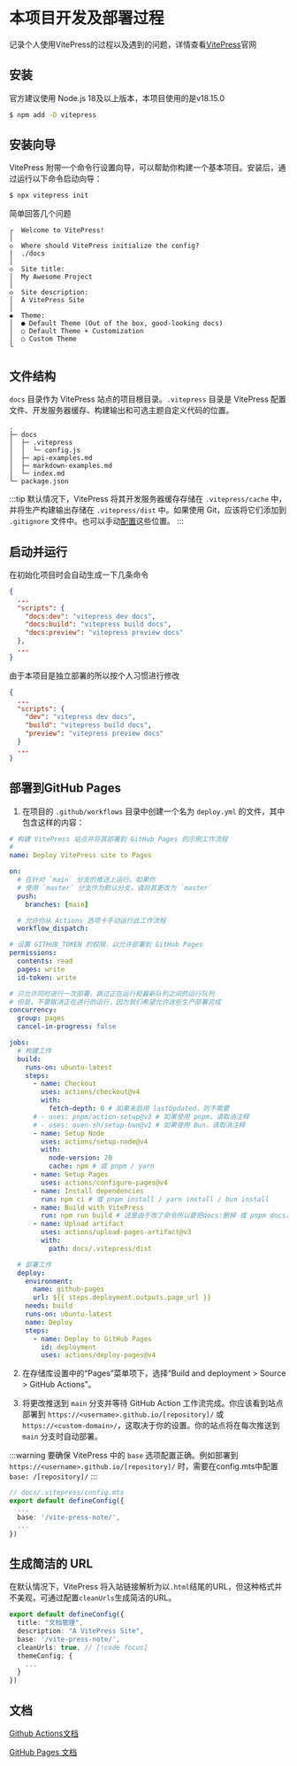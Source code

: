 # 本项目开发及部署过程

记录个人使用VitePress的过程以及遇到的问题，详情查看[VitePress](https://vitepress.dev/zh/guide/what-is-vitepress)官网

## 安装
官方建议使用 Node.js 18及以上版本，本项目使用的是v18.15.0
```sh
$ npm add -D vitepress
```

## 安装向导
VitePress 附带一个命令行设置向导，可以帮助你构建一个基本项目。安装后，通过运行以下命令启动向导：
```sh
$ npx vitepress init
```

简单回答几个问题
```
┌  Welcome to VitePress!
│
◇  Where should VitePress initialize the config?
│  ./docs
│
◇  Site title:
│  My Awesome Project
│
◇  Site description:
│  A VitePress Site
│
◆  Theme:
│  ● Default Theme (Out of the box, good-looking docs)
│  ○ Default Theme + Customization
│  ○ Custom Theme
└
```

## 文件结构
`docs` 目录作为 VitePress 站点的项目根目录。`.vitepress` 目录是 VitePress 配置文件、开发服务器缓存、构建输出和可选主题自定义代码的位置。
```
.
├─ docs
│  ├─ .vitepress
│  │  └─ config.js
│  ├─ api-examples.md
│  ├─ markdown-examples.md
│  └─ index.md
└─ package.json
```

:::tip
默认情况下，VitePress 将其开发服务器缓存存储在 `.vitepress/cache` 中，并将生产构建输出存储在 `.vitepress/dist` 中。如果使用 Git，应该将它们添加到 `.gitignore` 文件中。也可以手动[配置](https://vitepress.dev/zh/reference/site-config#outdir)这些位置。
:::

## 启动并运行
在初始化项目时会自动生成一下几条命令
```JSON
{
  ...
  "scripts": {
    "docs:dev": "vitepress dev docs",
    "docs:build": "vitepress build docs",
    "docs:preview": "vitepress preview docs"
  },
  ...
}
```

由于本项目是独立部署的所以按个人习惯进行修改

```JSON
{
  ...
  "scripts": {
    "dev": "vitepress dev docs",
    "build": "vitepress build docs",
    "preview": "vitepress preview docs"
  }
  ...
}
```

## 部署到GitHub Pages

1. 在项目的 `.github/workflows` 目录中创建一个名为 `deploy.yml` 的文件，其中包含这样的内容：

```yaml
# 构建 VitePress 站点并将其部署到 GitHub Pages 的示例工作流程
#
name: Deploy VitePress site to Pages

on:
  # 在针对 `main` 分支的推送上运行。如果你
  # 使用 `master` 分支作为默认分支，请将其更改为 `master`
  push:
    branches: [main]

  # 允许你从 Actions 选项卡手动运行此工作流程
  workflow_dispatch:

# 设置 GITHUB_TOKEN 的权限，以允许部署到 GitHub Pages
permissions:
  contents: read
  pages: write
  id-token: write

# 只允许同时进行一次部署，跳过正在运行和最新队列之间的运行队列
# 但是，不要取消正在进行的运行，因为我们希望允许这些生产部署完成
concurrency:
  group: pages
  cancel-in-progress: false

jobs:
  # 构建工作
  build:
    runs-on: ubuntu-latest
    steps:
      - name: Checkout
        uses: actions/checkout@v4
        with:
          fetch-depth: 0 # 如果未启用 lastUpdated，则不需要
      # - uses: pnpm/action-setup@v3 # 如果使用 pnpm，请取消注释
      # - uses: oven-sh/setup-bun@v1 # 如果使用 Bun，请取消注释
      - name: Setup Node
        uses: actions/setup-node@v4
        with:
          node-version: 20
          cache: npm # 或 pnpm / yarn
      - name: Setup Pages
        uses: actions/configure-pages@v4
      - name: Install dependencies
        run: npm ci # 或 pnpm install / yarn install / bun install
      - name: Build with VitePress
        run: npm run build # 这里由于改了命令所以要把docs:删掉 或 pnpm docs:build / yarn docs:build / bun run docs:build
      - name: Upload artifact
        uses: actions/upload-pages-artifact@v3
        with:
          path: docs/.vitepress/dist

  # 部署工作
  deploy:
    environment:
      name: github-pages
      url: ${{ steps.deployment.outputs.page_url }}
    needs: build
    runs-on: ubuntu-latest
    name: Deploy
    steps:
      - name: Deploy to GitHub Pages
        id: deployment
        uses: actions/deploy-pages@v4
```

2. 在存储库设置中的“Pages”菜单项下，选择“Build and deployment > Source > GitHub Actions”。

3. 将更改推送到 `main` 分支并等待 GitHub Action 工作流完成。你应该看到站点部署到 `https://<username>.github.io/[repository]/` 或 `https://<custom-domain>/`，这取决于你的设置。你的站点将在每次推送到 `main` 分支时自动部署。

:::warning
要确保 VitePress 中的 `base` 选项配置正确。例如部署到 `https://<username>.github.io/[repository]/` 时，需要在config.mts中配置 `base: /[repository]/`
:::

```ts
// docs/.vitepress/config.mts
export default defineConfig({
  ...
  base: '/vite-press-note/',
  ...
})
```

## 生成简洁的 URL

在默认情况下，VitePress 将入站链接解析为以`.html`结尾的URL，但这种格式并不美观，可通过配置`cleanUrls`生成简洁的URL。

```ts
export default defineConfig({
  title: "文档管理",
  description: "A VitePress Site",
  base: '/vite-press-note/',
  cleanUrls: true, // [!code focus]
  themeConfig: {
    ...
  }
})
```

## 文档

[Github Actions文档](https://docs.github.com/zh/actions)

[GitHub Pages 文档](https://docs.github.com/zh/pages)